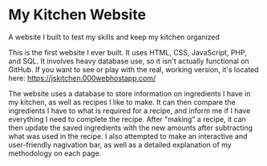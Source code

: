 # My Kitchen Website
A website I built to test my skills and keep my kitchen organized

This is the first website I ever built.  It uses HTML, CSS, JavaScript, PHP, and SQL.  It involves heavy database use, so it isn't actually functional on GitHub.  If you want to see or play with the real, working version, it's located here: https://jskitchen.000webhostapp.com/

The website uses a database to store information on ingredients I have in my kitchen, as well as recipes I like to make.  It can then compare the ingredients I have to what is required for a recipe, and inform me if I have everything I need to complete the recipe.  After "making" a recipe, it can then update the saved ingredients with the new amounts after subtracting what was used in the recipe.  I also attempted to make an interactive and user-friendly nagivation bar, as well as a detailed explanation of my methodology on each page.
